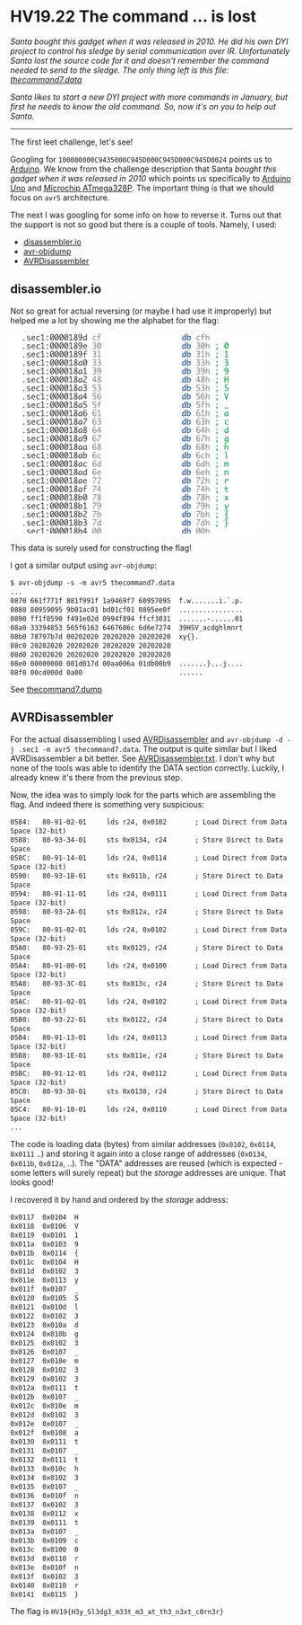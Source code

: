 # HV19.22 The command ... is lost

_Santa bought this gadget when it was released in 2010. He did his own DYI project to control his
sledge by serial communication over IR. Unfortunately Santa lost the source code for it and doesn't
remember the command needed to send to the sledge. The only thing left is this file:
[thecommand7.data](thecommand7.data)_

_Santa likes to start a new DYI project with more commands in January, but first he needs
to know the old command. So, now it's on you to help out Santa._

---

The first leet challenge, let's see!

Googling for `100000000C9435000C945D000C945D000C945D0024` points us to [Arduino](https://www.arduino.cc/).
We know from the challenge description that Santa _bought this gadget when it was released in 2010_ which
points us specifically to [Arduino Uno](https://en.wikipedia.org/wiki/Arduino_Uno) and 
[Microchip ATmega328P](https://en.wikipedia.org/wiki/ATmega328). The important thing is that we should focus on `avr5`
architecture.

The next I was googling for some info on how to reverse it. Turns out that the support is not so good but there
is a couple of tools. Namely, I used:
- [disassembler.io](https://onlinedisassembler.com/static/home/index.html)
- [avr-objdump](http://ccrma.stanford.edu/planetccrma/man/man1/avr-objdump.1.html)
- [AVRDisassembler](https://github.com/twinearthsoftware/AVRDisassembler)

## disassembler.io
Not so great for actual reversing (or maybe I had use it improperly) but helped me a lot by showing me the alphabet
for the flag:

![](disassembler.io.png)

This data is surely used for constructing the flag!

I got a similar output using `avr-objdump`: 
```
$ avr-objdump -s -m avr5 thecommand7.data
...
0870 661f771f 881f991f 1a9469f7 60957095  f.w.......i.`.p.
0880 80959095 9b01ac01 bd01cf01 0895ee0f  ................
0890 ff1f0590 f491e02d 0994f894 ffcf3031  .......-......01
08a0 33394853 565f6163 6467686c 6d6e7274  39HSV_acdghlmnrt
08b0 78797b7d 00202020 20202020 20202020  xy{}.           
08c0 20202020 20202020 20202020 20202020                  
08d0 20202020 20202020 20202020 20202020                  
08e0 00000000 001d017d 00aa006a 01db00b9  .......}...j....
08f0 00cd000d 0a00                        ......   
```
See [thecommand7.dump](thecommand7.dump)

## AVRDisassembler
For the actual disassembling I used [AVRDisassembler](https://github.com/twinearthsoftware/AVRDisassembler) and
`avr-objdump -d -j .sec1 -m avr5 thecommand7.data`. The output is quite similar but I liked AVRDisassembler a bit 
better. See [AVRDisassembler.txt](AVRDisassembler.txt). I don't why but none of the tools was able to identify
the DATA section correctly. Luckily, I already knew it's there from the previous step.

Now, the idea was to simply look for the parts which are assembling the flag. And indeed there is something very
suspicious:
```
0584:	80-91-02-01 	lds r24, 0x0102       ; Load Direct from Data Space (32-bit)
0588:	80-93-34-01 	sts 0x0134, r24       ; Store Direct to Data Space
058C:	80-91-14-01 	lds r24, 0x0114       ; Load Direct from Data Space (32-bit)
0590:	80-93-1B-01 	sts 0x011b, r24       ; Store Direct to Data Space
0594:	80-91-11-01 	lds r24, 0x0111       ; Load Direct from Data Space (32-bit)
0598:	80-93-2A-01 	sts 0x012a, r24       ; Store Direct to Data Space
059C:	80-91-02-01 	lds r24, 0x0102       ; Load Direct from Data Space (32-bit)
05A0:	80-93-25-01 	sts 0x0125, r24       ; Store Direct to Data Space
05A4:	80-91-00-01 	lds r24, 0x0100       ; Load Direct from Data Space (32-bit)
05A8:	80-93-3C-01 	sts 0x013c, r24       ; Store Direct to Data Space
05AC:	80-91-02-01 	lds r24, 0x0102       ; Load Direct from Data Space (32-bit)
05B0:	80-93-22-01 	sts 0x0122, r24       ; Store Direct to Data Space
05B4:	80-91-13-01 	lds r24, 0x0113       ; Load Direct from Data Space (32-bit)
05B8:	80-93-1E-01 	sts 0x011e, r24       ; Store Direct to Data Space
05BC:	80-91-12-01 	lds r24, 0x0112       ; Load Direct from Data Space (32-bit)
05C0:	80-93-38-01 	sts 0x0138, r24       ; Store Direct to Data Space
05C4:	80-91-10-01 	lds r24, 0x0110       ; Load Direct from Data Space (32-bit)
...
```

The code is loading data (bytes) from similar addresses (`0x0102`, `0x0114`, `0x0111` ..) and storing it again into
a close range of addresses (`0x0134`, `0x011b`, `0x012a`, ..). The "DATA" addresses are reused (which is expected - some
letters will surely repeat) but the _storage_ addresses are unique. That looks good!

I recovered it by hand and ordered by the _storage_ address:
```
0x0117  0x0104  H
0x0118  0x0106  V
0x0119  0x0101  1
0x011a  0x0103  9
0x011b  0x0114  {
0x011c  0x0104  H
0x011d  0x0102  3
0x011e  0x0113  y
0x011f  0x0107  _
0x0120  0x0105  S
0x0121  0x010d  l
0x0122  0x0102  3
0x0123  0x010a  d
0x0124  0x010b  g
0x0125  0x0102  3
0x0126  0x0107  _
0x0127  0x010e  m 
0x0128  0x0102  3
0x0129  0x0102  3
0x012a  0x0111  t
0x012b  0x0107  _
0x012c  0x010e  m
0x012d  0x0102  3
0x012e  0x0107  _
0x012f  0x0108  a
0x0130  0x0111  t
0x0131  0x0107  _
0x0132  0x0111  t
0x0133  0x010c  h
0x0134  0x0102  3
0x0135  0x0107  _
0x0136  0x010f  n
0x0137  0x0102  3
0x0138  0x0112  x
0x0139  0x0111  t
0x013a  0x0107  _
0x013b  0x0109  c
0x013c  0x0100  0
0x013d  0x0110  r
0x013e  0x010f  n
0x013f  0x0102  3
0x0140  0x0110  r
0x0141  0x0115  }
```  
 
The flag is `HV19{H3y_Sl3dg3_m33t_m3_at_th3_n3xt_c0rn3r}`